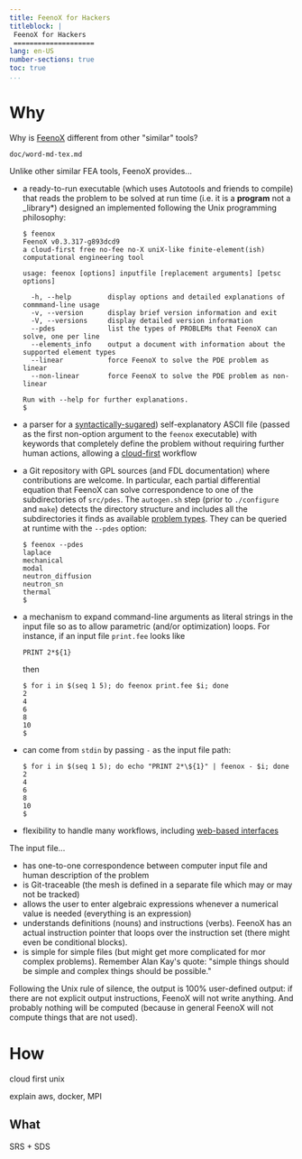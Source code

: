 ```yaml
---
title: FeenoX for Hackers
titleblock: |
 FeenoX for Hackers
 ====================
lang: en-US
number-sections: true
toc: true
...
```


# Why

Why is [FeenoX](https://www.seamplex.com/feenox) different from other "similar" tools?

```{.include}
doc/word-md-tex.md
```

Unlike other similar FEA tools, FeenoX provides...

 * a ready-to-run executable (which uses Autotools and friends to compile) that reads the problem to be solved at run time (i.e. it is a **program** not a _library*) designed an implemented following the Unix programming philosophy:

   ```terminal
   $ feenox
   FeenoX v0.3.317-g893dcd9
   a cloud-first free no-fee no-X uniX-like finite-element(ish) computational engineering tool
   
   usage: feenox [options] inputfile [replacement arguments] [petsc options]
   
     -h, --help         display options and detailed explanations of commmand-line usage
     -v, --version      display brief version information and exit
     -V, --versions     display detailed version information
     --pdes             list the types of PROBLEMs that FeenoX can solve, one per line
     --elements_info    output a document with information about the supported element types
     --linear           force FeenoX to solve the PDE problem as linear
     --non-linear       force FeenoX to solve the PDE problem as non-linear
   
   Run with --help for further explanations.
   $ 
   ```


 * a parser for a [syntactically-sugared](https://seamplex.com/feenox/doc/sds.html#syntactic-sugar-highlighting)) self-explanatory ASCII file (passed as the first non-option argument to the `feenox` executable)  with keywords that completely define the problem without requiring further human actions, allowing a [cloud-first](https://seamplex.com/feenox/doc/sds.html#cloud-first) workflow
 
 * a Git repository with GPL sources (and FDL documentation) where contributions are welcome. In particular, each partial differential equation that FeenoX can solve correspondence to one of the subdirectories of `src/pdes`. The `autogen.sh` step (prior to `./configure` and `make`) detects the directory structure and includes all the subdirectories it finds as available [problem types](https://www.seamplex.com/feenox/doc/feenox-manual.html#problem). They can be queried at runtime with the `--pdes` option:
 
    ```terminal
    $ feenox --pdes
    laplace
    mechanical
    modal
    neutron_diffusion
    neutron_sn
    thermal
    $ 
    ```
 
 * a mechanism to expand command-line arguments as literal strings in the input file so as to allow parametric (and/or optimization) loops. For instance, if an input file `print.fee` looks like
 
   ```fee
   PRINT 2*${1}
   ```
   then
   
   ```terminal
   $ for i in $(seq 1 5); do feenox print.fee $i; done
   2
   4
   6
   8
   10
   $ 
   ``` 
   
 * can come from `stdin` by passing `-` as the input file path:
 
   ```terminal
   $ for i in $(seq 1 5); do echo "PRINT 2*\${1}" | feenox - $i; done
   2
   4
   6
   8
   10
   $ 
   ``` 
 
 * flexibility to handle many workflows, including [web-based interfaces](https://www.caeplex.com)
 
The input file...

 - has one-to-one correspondence between computer input file and human description of the problem
 - is Git-traceable (the mesh is defined in a separate file which may or may not be tracked)
 - allows the user to enter algebraic expressions whenever a numerical value is needed (everything is an expression)
 - understands definitions (nouns) and instructions (verbs). FeenoX has an actual instruction pointer that loops over the instruction set (there might even be conditional blocks).
 - is simple for simple files (but might get more complicated for mor complex problems). Remember Alan Kay's quote: "simple things should be simple and complex things should be possible."
 
 
Following the Unix rule of silence, the output is 100% user-defined output: if there are not explicit output instructions, FeenoX will not write anything. And probably nothing will be computed (because in general FeenoX will not compute things that are not used).

# How

cloud first
unix

explain aws, docker, MPI


## What

SRS + SDS
